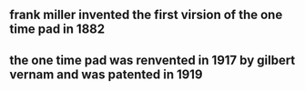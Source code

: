 <h2>frank miller invented the first virsion of the one time pad in 1882</h2>
<h2>the one time pad was renvented in 1917 by gilbert vernam and was patented in 1919</h2>

